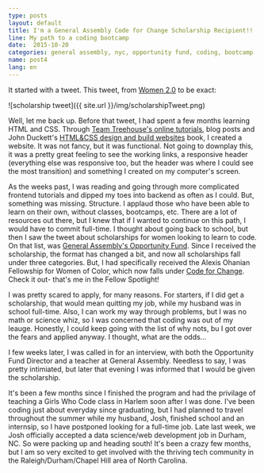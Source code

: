 ```yaml
---
type: posts
layout: default
title: I'm a General Assembly Code for Change Scholarship Recipient!!
line: My path to a coding bootcamp
date:  2015-10-20 
categories: general assembly, nyc, opportunity fund, coding, bootcamp 
name: post4
lang: en
---
```


It started with a tweet. This tweet, from <html><a href="http://women2.com/" target="_blank">Women 2.0</a></html> to be exact:

![scholarship tweet]({{ site.url }}/img/scholarshipTweet.png)

Well, let me back up. Before that tweet, I had spent a few months learning HTML and CSS. Through <html><a href="https://teamtreehouse.com" target="_blank">Team Treehouse's online tutorials</a></html>, blog posts and John Duckett's <html><a href="http://www.htmlandcssbook.com/" target="_blank">HTML&CSS design and build websites</a></html> book, I created a website. It was not fancy, but it was functional. Not going to downplay this, it was a pretty great feeling to see the working links, a responsive header (everything else was responsive too, but the header was where I could see the most transition) and something I created on my computer's screen. 

As the weeks past, I was reading and going through more complicated frontend tutorials and dipped my toes into backend as often as I could. But, something was missing. Structure. I applaud those who have been able to learn on their own, without classes, bootcamps, etc. There are a lot of resources out there, but I knew that if I wanted to continue on this path, I would have to commit full-time. I thought about going back to school, but then I saw the tweet about scholarships for women looking to learn to code. On that list, was <html><a href="https://generalassemb.ly/opportunity-fund" target="_blank">General Assembly's Opportunity Fund</a></html>. Since I received the scholarship, the format has changed a bit, and now all scholarships fall under three categories. But, I had specifically received the Alexis Ohanian Fellowship for Women of Color, which now falls under <html><a href="https://generalassemb.ly/opportunity-fund/fellowships/code-for-change" target="_blank">Code for Change</a></html>. Check it out- that's me in the Fellow Spotlight!

I was pretty scared to apply, for many reasons. For starters, if I did get a scholarship, that would mean quitting my job, while my husband was in school full-time. Also, I can work my way through problems, but I was no math or science whiz, so I was concerned that coding was out of my leauge. Honestly, I could keep going with the list of why nots, bu I got over the fears and applied anyway. I thought, what are the odds...

I few weeks later, I was called in for an interview, with both the Opportunity Fund Director and a teacher at General Assembly. Needless to say, I was pretty intimiated, but later that evening I was informed that I would be given the scholarship.

It's been a few months since I finished the program and had the privilage of teaching a Girls Who Code class in Harlem soon after I was done. I've been coding just about everyday since graduating, but I had planned to travel throughout the summer while my husband, Josh, finished school and an internsip, so I have postponed looking for a full-time job. Late last week, we Josh officially accepted a data science/web development job in Durham, NC. So were packing up and heading south! It's been a crazy few months, but I am so very excited to get involved with the thriving tech community in the Raleigh/Durham/Chapel Hill area of North Carolina. 


